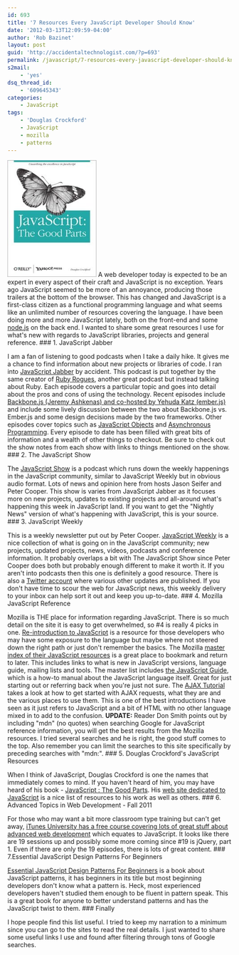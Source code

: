```yaml
---
id: 693
title: '7 Resources Every JavaScript Developer Should Know'
date: '2012-03-13T12:09:59-04:00'
author: 'Rob Bazinet'
layout: post
guid: 'http://accidentaltechnologist.com/?p=693'
permalink: /javascript/7-resources-every-javascript-developer-should-know/
s2mail:
    - 'yes'
dsq_thread_id:
    - '609645343'
categories:
    - JavaScript
tags:
    - 'Douglas Crockford'
    - JavaScript
    - mozilla
    - patterns
---
```


![Lrg](/assets/img/2012/02/lrg.jpg "lrg.jpg") A web developer today is expected to be an expert in every aspect of their craft and JavaScript is no exception. Years ago JavaScript seemed to be more of an annoyance, producing those trailers at the bottom of the browser. This has changed and JavaScript is a first-class citizen as a functional programming language and what seems like an unlimited number of resources covering the language. I have been doing more and more JavaScript lately, both on the front-end and some [node.js](http://nodejs.org/) on the back end. I wanted to share some great resources I use for what's new with regards to JavaScript libraries, projects and general reference. ### 1. JavaScript Jabber

 I am a fan of listening to good podcasts when I take a daily hike. It gives me a chance to find information about new projects or libraries of code. I ran into [JavaScript Jabber](http://javascriptjabber.com/) by accident. This podcast is put together by the same creator of [Ruby Rogues](http://rubyrogues.com/), another great podcast but instead talking about Ruby. Each episode covers a particular topic and goes into detail about the pros and cons of using the technology. Recent episodes include[ Backbone.js (Jeremy Ashkenas) and co-hosted by Yehuda Katz (ember.js)](http://javascriptjabber.com/004-jsj-backbone-js-with-jeremy-ashkenas/) and include some lively discussion between the two about Backbone.js vs. Ember.js and some design decisions made by the two frameworks. Other episodes cover topics such as [JavaScript Objects](http://javascriptjabber.com/005-jsj-javascript-objects/) and [Asynchronous Programming](http://javascriptjabber.com/001-jsj-asynchronous-programming/). Every episode to date has been filled with great bits of information and a wealth of other things to checkout. Be sure to check out the show notes from each show with links to things mentioned on the show. ### 2. The JavaScript Show

 The [JavaScript Show](http://javascriptshow.com/) is a podcast which runs down the weekly happenings in the JavaScript community, similar to JavaScript Weekly but in obvious audio format. Lots of news and opinion here from hosts Jason Seifer and Peter Cooper. This show is varies from JavaScript Jabber as it focuses more on new projects, updates to existing projects and all-around what's happening this week in JavaScript land. If you want to get the "Nightly News" version of what's happening with JavaScript, this is your source. ### 3. JavaScript Weekly

 This is a weekly newsletter put out by Peter Cooper. [JavaScript Weekly](http://javascriptweekly.com/) is a nice collection of what is going on in the JavaScript community; new projects, updated projects, news, videos, podcasts and conference information. It probably overlaps a bit with The JavaScript Show since Peter Cooper does both but probably enough different to make it worth it. If you aren't into podcasts then this one is definitely a good resource. There is also a [Twitter account](http://twitter.com/javascriptdaily) where various other updates are published. If you don't have time to scour the web for JavaScript news, this weekly delivery to your inbox can help sort it out and keep you up-to-date. ### 4. Mozilla JavaScript Reference

 Mozilla is THE place for information regarding JavaScript. There is so much detail on the site it is easy to get overwhelmed, so #4 is really 4 picks in one. [Re-introduction to JavaScript](https://developer.mozilla.org/en/A_re-introduction_to_JavaScript) is a resource for those developers who may have some exposure to the language but maybe where not steered down the right path or just don't remember the basics. The Mozilla [master index of their JavaScript resources](https://developer.mozilla.org/en/JavaScript) is a great place to bookmark and return to later. This includes links to what is new in JavaScript versions, language guide, mailing lists and tools. The master list includes [the JavaScript Guide](https://developer.mozilla.org/en/JavaScript/Guide), which is a how-to manual about the JavaScript language itself. Great for just starting out or referring back when you're just not sure. The [AJAX Tutorial](https://developer.mozilla.org/en/AJAX/Getting_Started) takes a look at how to get started with AJAX requests, what they are and the various places to use them. This is one of the best introductions I have seen as it just refers to JavaScript and a bit of HTML with no other language mixed in to add to the confusion. **UPDATE:** Reader Don Smith points out by including "mdn" (no quotes) when searching Google for JavaScript reference information, you will get the best results from the Mozilla resources. I tried several searches and he is right, the good stuff comes to the top. Also remember you can limit the searches to this site specifically by preceding searches with "mdn:". ### 5. Douglas Crockford's JavaScript Resources

 When I think of JavaScript, Douglas Crockford is one the names that immediately comes to mind. If you haven't heard of him, you may have heard of his book - [JavaScript : The Good Parts](http://www.amazon.com/JavaScript-Good-Parts-Douglas-Crockford/dp/0596517742/ref=sr_1_2?ie=UTF8&qid=1329232043&sr=8-2). His [web site dedicated to JavaScript](http://javascript.crockford.com) is a nice list of resources to his work as well as others. ### 6. Advanced Topics in Web Development - Fall 2011

 For those who may want a bit more classroom type training but can't get away, [iTunes University has a free course covering lots of great stuff about advanced web development](http://itunes.apple.com/us/itunes-u/advanced-topics-in-web-development/id454017618?ls=1) which equates to JavaScript. It looks like there are 19 sessions up and possibly some more coming since #19 is jQuery, part 1. Even if there are only the 19 episodes, there is lots of great content. ### 7.Essential JavaScript Design Patterns For Beginners

 [Essential JavaScript Design Patterns For Beginners](http://addyosmani.com/resources/essentialjsdesignpatterns/book/) is a book about JavaScript patterns, it has beginners in its title but most beginning developers don't know what a pattern is. Heck, most experienced developers haven't studied them enough to be fluent in pattern speak. This is a great book for anyone to better understand patterns and has the JavaScript twist to them. ### Finally

 I hope people find this list useful. I tried to keep my narration to a minimum since you can go to the sites to read the real details. I just wanted to share some useful links I use and found after filtering through tons of Google searches.